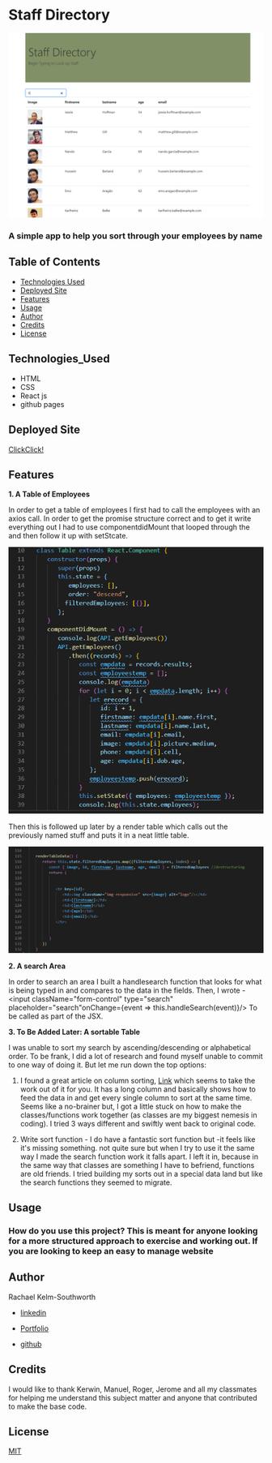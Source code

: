# Staff Directory
![Staff Directory](Images/FrontPage.png)

### A simple app to help you sort through your employees by name

## Table of Contents
* [Technologies Used](Technologies_Used)
* [Deployed Site](Deployed)
* [Features](Features)
* [Usage](Usage)
* [Author](Author)
* [Credits](Credits)
* [License](License)

## Technologies_Used
* HTML 
* CSS
* React js
* github pages


## Deployed Site
[ClickClick!]( https://rksouth.github.io/Clicker-Game/)

## Features 


__1. A Table of Employees__
 
In order to get a table of employees I first had to call the employees with an axios call. In order to get the promise structure correct and to get it write everything out I had to use componentdidMount that looped through the and then follow it up with setStcate.

![ComponentDidMount](/Images/Cod.png)

Then this is followed up later by a render table which calls out the previously named stuff and puts it in a neat little table.

![Table](/Images/CodeSnippet.png)

__2. A search Area__

In order to search an area I built a handlesearch function that looks for what is being typed in and compares to the data in the fields.
Then, I wrote -
      <input className="form-control" type="search" placeholder="search"onChange={event => this.handleSearch(event)}/> 
To be called as part of the JSX.


__3. To Be Added Later: A sortable Table__

I was unable to sort my search by ascending/descending or alphabetical order. To be frank, I did a lot of research and found myself unable to commit to one way of doing it. But let me run down the top options:

1. I found a great article on column sorting, [Link](https://adazzle.github.io/react-data-grid/docs/examples/column-sorting) which seems to take the work out of it for you. It has a long column and basically shows how to feed the data in and get every single column to sort at the same time. Seems like a no-brainer but, I got a little stuck on how to make the classes/functions work together (as classes are my biggest nemesis in coding). I tried 3 ways different and swiftly went back to original code.

2. Write sort function - I do have a fantastic sort function but -it feels like it's missing something. not quite sure but when I try to use it the same way I made the search function work it falls apart. I left it in, because in the same way that classes are something I have to befriend, functions are  old friends. I tried building my sorts out in a special data land but like the search functions they seemed to migrate. 



## Usage
### How do you use this project? This is meant for anyone looking for a more structured approach to exercise and working out. If you are looking to keep an easy to manage website 
 
## Author 
Rachael Kelm-Southworth

* [linkedin](https://www.linkedin.com/in/rachael-kelm-southworth-87a3831b3) 

* [Portfolio](https://rksouth.github.io/Portfolio/ )

* [github](https://github.com/RKSouth/)

 ## Credits

I would like to thank Kerwin, Manuel, Roger, Jerome and all my classmates for helping me understand this subject matter and anyone that contributed to make the base code.

## License
[MIT](https://choosealicense.com/licenses/mit/)



